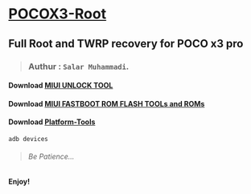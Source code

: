 # [POCOX3-Root](https://github.com/blanckth/POCOX3-Root/)
## Full Root and TWRP recovery for POCO x3 pro
> ### Authur : **`Salar Muhammadi`**.
#### Download [MIUI UNLOCK TOOL](https://en.miui.com/unlock/download_en.html)
#### Download [MIUI FASTBOOT ROM FLASH TOOLs and ROMs](https://c.mi.com/oc/miuidownload/detail?guide=2) 
#### Download [Platform-Tools](https://developer.android.com/studio/releases/platform-tools)

```CMD
adb devices
```
> ###### Be Patience...

#### Enjoy!
